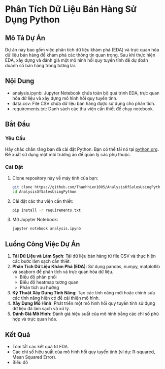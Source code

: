 # Phân Tích Dữ Liệu Bán Hàng Sử Dụng Python

## Mô Tả Dự Án
Dự án này bao gồm việc phân tích dữ liệu khám phá (EDA) và trực quan hóa dữ liệu bán hàng để khám phá các thông tin quan trọng. Sau khi thực hiện EDA, xây dựng và đánh giá một mô hình hồi quy tuyến tính để dự đoán doanh số bán hàng trong tương lai.

## Nội Dung 
- analysis.ipynb: Jupyter Notebook chứa toàn bộ quá trình EDA, trực quan hóa dữ liệu và xây dựng mô hình hồi quy tuyến tính.
- data.csv: File CSV chứa dữ liệu bán hàng được sử dụng cho phân tích.
- requirements.txt: Danh sách các thư viện cần thiết để chạy notebook.

## Bắt Đầu

### Yêu Cầu
Hãy chắc chắn rằng bạn đã cài đặt Python. Bạn có thể tải nó tại [python.org](https://www.python.org/). Đề xuất sử dụng một môi trường ảo để quản lý các phụ thuộc.

### Cài Đặt
1. Clone repository này về máy tính của bạn:
    ```sh
    git clone https://github.com/Thanhhien1005/AnalysisOfSalesUsingPython.git
    cd AnalysisOfSalesUsingPython
    ```

2. Cài đặt các thư viện cần thiết:
    ```sh
    pip install -r requirements.txt
    ```

3. Mở Jupyter Notebook:
    ```sh
    jupyter notebook analysis.ipynb
    ```

## Luồng Công Việc Dự Án

1. **Tải Dữ Liệu và Làm Sạch**: Tải dữ liệu bán hàng từ file CSV và thực hiện các bước làm sạch cần thiết.
2. **Phân Tích Dữ Liệu Khám Phá (EDA)**: Sử dụng pandas, numpy, matplotlib và seaborn để phân tích và trực quan hóa dữ liệu.
    - Biểu đồ phân phối
    - Biểu đồ heatmap tương quan
    - Phân tích xu hướng
3. **Kỹ Thuật Xây Dựng Tính Năng**: Tạo các tính năng mới hoặc chỉnh sửa các tính năng hiện có để cải thiện mô hình.
4. **Xây Dựng Mô Hình**: Phát triển một mô hình hồi quy tuyến tính sử dụng dữ liệu đã làm sạch và xử lý.
5. **Đánh Giá Mô Hình**: Đánh giá hiệu suất của mô hình bằng các chỉ số phù hợp và trực quan hóa.

## Kết Quả
- Tóm tắt các kết quả từ EDA.
- Các chỉ số hiệu suất của mô hình hồi quy tuyến tính (ví dụ: R-squared, Mean Squared Error).
- Biểu đồ 
